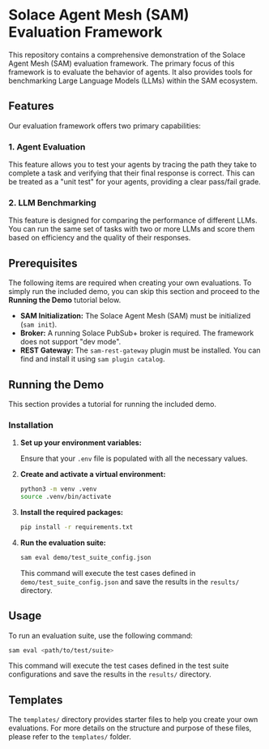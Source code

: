 # Solace Agent Mesh (SAM) Evaluation Framework

This repository contains a comprehensive demonstration of the Solace Agent Mesh (SAM) evaluation framework. The primary focus of this framework is to evaluate the behavior of agents. It also provides tools for benchmarking Large Language Models (LLMs) within the SAM ecosystem.

## Features

Our evaluation framework offers two primary capabilities:

### 1. Agent Evaluation
This feature allows you to test your agents by tracing the path they take to complete a task and verifying that their final response is correct. This can be treated as a "unit test" for your agents, providing a clear pass/fail grade.

### 2. LLM Benchmarking
This feature is designed for comparing the performance of different LLMs. You can run the same set of tasks with two or more LLMs and score them based on efficiency and the quality of their responses.

## Prerequisites

The following items are required when creating your own evaluations. To simply run the included demo, you can skip this section and proceed to the **Running the Demo** tutorial below.

-   **SAM Initialization:** The Solace Agent Mesh (SAM) must be initialized (`sam init`).
-   **Broker:** A running Solace PubSub+ broker is required. The framework does not support "dev mode".
-   **REST Gateway:** The `sam-rest-gateway` plugin must be installed. You can find and install it using `sam plugin catalog`.

## Running the Demo

This section provides a tutorial for running the included demo.

### Installation

1.  **Set up your environment variables:**

    Ensure that your `.env` file is populated with all the necessary values.

3.  **Create and activate a virtual environment:**
    ```bash
    python3 -m venv .venv
    source .venv/bin/activate
    ```

4.  **Install the required packages:**
    ```bash
    pip install -r requirements.txt
    ```

5.  **Run the evaluation suite:**
    ```bash
    sam eval demo/test_suite_config.json
    ```
    This command will execute the test cases defined in `demo/test_suite_config.json` and save the results in the `results/` directory.

## Usage

To run an evaluation suite, use the following command:

```bash
sam eval <path/to/test/suite>
```

This command will execute the test cases defined in the test suite configurations and save the results in the `results/` directory.

## Templates

The `templates/` directory provides starter files to help you create your own evaluations. For more details on the structure and purpose of these files, please refer to the `templates/` folder.

